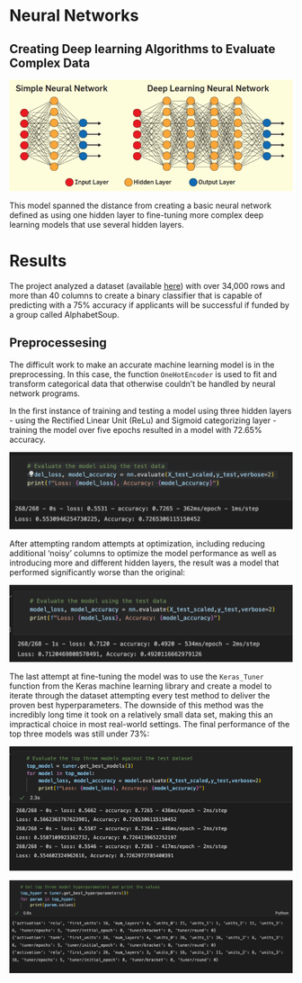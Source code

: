 # Neural Networks
##  Creating Deep learning Algorithms to Evaluate Complex Data

![header](images/header.png)

This model spanned the distance from creating a basic neural network defined as using one hidden layer to fine-tuning more complex deep learning models that use several hidden layers.  

# Results

The project analyzed a dataset (available [here](​​https://2u-data-curriculum-team.s3.amazonaws.com/dataviz-online/module_19/charity_data.csv)) with over 34,000 rows and more than 40 columns to create a binary classifier that is capable of predicting with a 75% accuracy if applicants will be successful if funded by a group called AlphabetSoup.  

## Preprocessesing 

The difficult work to make an accurate machine learning model is in the preprocessing.  In this case, the function `OneHotEncoder` is used to fit and transform categorical data that otherwise couldn’t be handled by neural network programs.  

In the first instance of training and testing a model using three hidden layers  - using the Rectified Linear Unit (ReLu) and Sigmoid categorizing layer -  training the model over five epochs resulted in a model with 72.65% accuracy.

![model_1](images/model_1_perf.png)

After attempting random attempts at optimization, including reducing additional ‘noisy’ columns to optimize the model performance as well as introducing more and different hidden layers, the result was a model that performed significantly worse than the original:

![model_2](images/model_2_perf.png)

The last attempt at fine-tuning the model was to use the `Keras_Tuner` function from the Keras machine learning library and create a model to iterate through the dataset attempting every test method to deliver the proven best hyperparameters.  The downside of this method was the incredibly long time it took on a relatively small data set, making this an impractical choice in most real-world settings.  The final performance of the top three models was still under 73%:

![hyper_model](images/hyper_perform.png)

![hyper_mode2](images/hyper_params.png)
